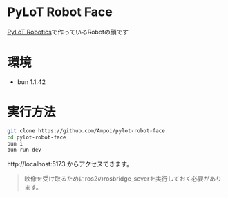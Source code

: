 # PyLoT Robot Face
[PyLoT Robotics](https://pylot.kaijo-physics.club)で作っているRobotの顔です

# 環境
- bun 1.1.42

# 実行方法
```bash
git clone https://github.com/Ampoi/pylot-robot-face
cd pylot-robot-face
bun i
bun run dev
```
http://localhost:5173 からアクセスできます。
> 映像を受け取るためにros2のrosbridge_severを実行しておく必要があります。

